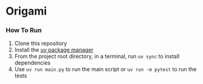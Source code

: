 # Origami

### How To Run
1. Clone this repository
2. Install the [uv package manager](https://docs.astral.sh/uv/getting-started/installation/)
3. From the project root directory, in a terminal, run  `uv sync` to install dependencies
4. Use `uv run main.py` to run the main script or `uv run -m pytest` to run the tests